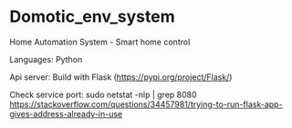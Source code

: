 # Domotic_env_system
Home Automation System - Smart home control

Languages: Python

Api server: Build with Flask (https://pypi.org/project/Flask/)

Check service port: sudo netstat -nlp | grep 8080
https://stackoverflow.com/questions/34457981/trying-to-run-flask-app-gives-address-already-in-use 

